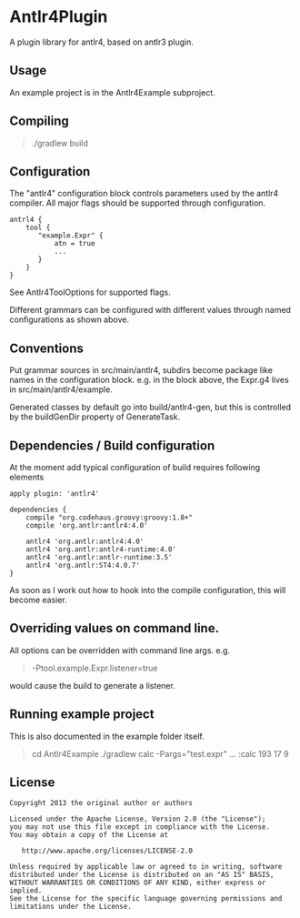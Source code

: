 # Antlr4Plugin

A plugin library for antlr4, based on antlr3 plugin.

## Usage

An example project is in the Antlr4Example subproject.

## Compiling

> ./gradlew build

## Configuration

The "antlr4" configuration block controls parameters used by the antlr4 compiler.
All major flags should be supported through configuration.

	antrl4 {
	    tool {
	       "example.Expr" {
	           atn = true
	           ...
	       }
	    }
	}

See Antlr4ToolOptions for supported flags.

Different grammars can be configured with different values through named configurations as shown above.

## Conventions

Put grammar sources in src/main/antlr4, subdirs become package like names in the configuration block.
e.g. in the block above, the Expr.g4 lives in src/main/antlr4/example.

Generated classes by default go into build/antlr4-gen, but this is controlled by the buildGenDir property of GenerateTask.

## Dependencies / Build configuration

At the moment add typical configuration of build requires following elements

	apply plugin: 'antlr4'
	
	dependencies {
		compile "org.codehaus.groovy:groovy:1.8+"
		compile 'org.antlr:antlr4:4.0'
	
		antlr4 'org.antlr:antlr4:4.0'
		antlr4 'org.antlr:antlr4-runtime:4.0'
		antlr4 'org.antlr:antlr-runtime:3.5'
		antlr4 'org.antlr:ST4:4.0.7'
	}

As soon as I work out how to hook into the compile configuration, this will become easier.

## Overriding values on command line.

All options can be overridden with command line args.
e.g.

> -Ptool.example.Expr.listener=true

would cause the build to generate a listener.

## Running example project

This is also documented in the example folder itself.

> cd Antlr4Example
> ./gradlew calc -Pargs="test.expr"
> ...
> :calc
> 193
> 17
> 9

License
-------

    Copyright 2013 the original author or authors

    Licensed under the Apache License, Version 2.0 (the "License");
    you may not use this file except in compliance with the License.
    You may obtain a copy of the License at

       http://www.apache.org/licenses/LICENSE-2.0

    Unless required by applicable law or agreed to in writing, software
    distributed under the License is distributed on an "AS IS" BASIS,
    WITHOUT WARRANTIES OR CONDITIONS OF ANY KIND, either express or implied.
    See the License for the specific language governing permissions and
    limitations under the License.
